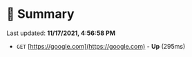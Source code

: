 # 📖 Summary
Last updated: **11/17/2021, 4:56:58 PM**

- `GET` [https://google.com](https://google.com) - **Up** (295ms)

